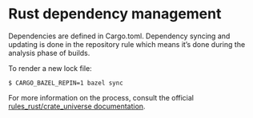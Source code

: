 Rust dependency management
==========================

Dependencies are defined in Cargo.toml. Dependency syncing and updating is done in the repository rule which means it’s done during the analysis phase of builds.

To render a new lock file:

    $ CARGO_BAZEL_REPIN=1 bazel sync

For more information on the process, consult the official [rules_rust/crate_universe documentation](https://bazelbuild.github.io/rules_rust/crate_universe.html).
